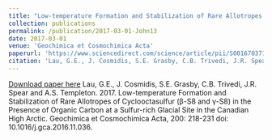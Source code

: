 ```yaml
---
title: "Low-temperature Formation and Stabilization of Rare Allotropes of Cyclooctasulfur (β-S8 and γ-S8) in the Presence of Organic Carbon at a Sulfur-rich Glacial Site in the Canadian High Arctic"
collection: publications
permalink: /publication/2017-03-01-John13
date: 2017-03-01
venue: 'Geochimica et Cosmochimica Acta'
paperurl: 'https://www.sciencedirect.com/science/article/pii/S0016703716306895?via%3Dihub'
citation: 'Lau, G.E., J. Cosmidis, S.E. Grasby, C.B. Trivedi, J.R. Spear and A.S. Templeton.  2017.  Low-temperature Formation and Stabilization of Rare Allotropes of Cyclooctasulfur (β-S8 and γ-S8) in the Presence of Organic Carbon at a Sulfur-rich Glacial Site in the Canadian High Arctic.  Geochimica et Cosmochimica Acta, 200: 218-231 doi: 10.1016/j.gca.2016.11.036.'
---
```


<a href='https://www.sciencedirect.com/science/article/pii/S0016703716306895?via%3Dihub'>Download paper here</a>
Lau, G.E., J. Cosmidis, S.E. Grasby, C.B. Trivedi, J.R. Spear and A.S. Templeton.  2017.  Low-temperature Formation and Stabilization of Rare Allotropes of Cyclooctasulfur (β-S8 and γ-S8) in the Presence of Organic Carbon at a Sulfur-rich Glacial Site in the Canadian High Arctic.  Geochimica et Cosmochimica Acta, 200: 218-231 doi: 10.1016/j.gca.2016.11.036.